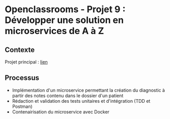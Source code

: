 # Openclassrooms - Projet 9 : Développer une solution en microservices de A à Z
## Contexte
Projet principal : [lien](https://github.com/Lyline/diabetesApp)

## Processus

- Implémentation d'un microservice permettant la création du diagnostic à partir des notes contenu dans le dossier d'un patient
- Rédaction et validation des tests unitaires et d'intégration (TDD et Postman)
- Contenairisation du microservice avec Docker

